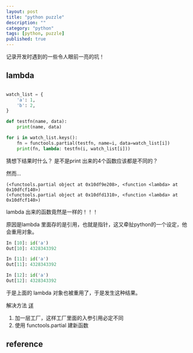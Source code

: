 ```yaml
---
layout: post
title: "python puzzle"
description: ""
category: "python"
tags: [python, puzzle]
published: true
---
```


记录开发时遇到的一些令人眼前一亮的坑！

## lambda

```python

watch_list = {
    'a': 1,
    'b': 2,
}

def testfn(name, data):
    print(name, data)

for i in watch_list.keys():
    fn = functools.partial(testfn, name=i, data=watch_list[i])
    print(fn, lambda: testfn(i, watch_list[i]))
```

猜想下结果时什么？ 是不是print 出来的4个函数应该都是不同的？ 

然而...

```
(<functools.partial object at 0x10df9e208>, <function <lambda> at 0x10dfcf140>)
(<functools.partial object at 0x10dfd1310>, <function <lambda> at 0x10dfcf140>)
```

lambda 出来的函数竟然是一样的！！！

原因是lambda 里面存的是引用，也就是指针，这又牵扯python的一个设定，他会重用对象。

```python
In [10]: id('a')
Out[10]: 4328343392

In [11]: id('a')
Out[11]: 4328343392

In [12]: id('a')
Out[12]: 4328343392
```

于是上面的 lambda 对象也被重用了，于是发生这种结果。

解决方法 [详](http://stackoverflow.com/questions/938429/scope-of-python-lambda-functions-and-their-parameters)

1. 加一层工厂，这样工厂里面的入参引用必定不同
2. 使用 functools.partial 建新函数


## reference

